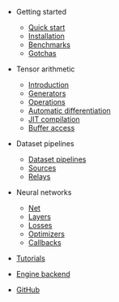 - Getting started

  - [Quick start](README)
  - [Installation](installation)
  - [Benchmarks](benchmarks)
  - [Gotchas](gotchas)

- Tensor arithmetic

  - [Introduction](tensor/)
  - [Generators](tensor/generators)
  - [Operations](tensor/operations/)
  - [Automatic differentiation](tensor/autograd)
  - [JIT compilation](tensor/jit)
  - [Buffer access](tensor/accessing-data)

- Dataset pipelines

  - [Dataset pipelines](dataset/)
  - [Sources](dataset/sources)
  - [Relays](dataset/relays)

- Neural networks

  - [Net](nn/net)
  - [Layers](nn/layers)
  - [Losses](nn/losses)
  - [Optimizers](nn/optimizers)
  - [Callbacks](nn/callbacks)

- [Tutorials](tutorials/)
- [Engine backend](engine/)
- [GitHub](https://github.com/matcha-ai/matcha-engine)

